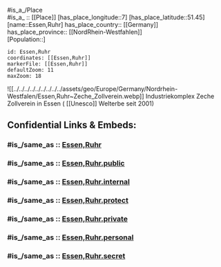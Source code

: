﻿---
confidential: public
isDeleted: false
location:
- 51.45
- 7
mapmarker: city
mapzoom:
- 7
- 12
SpocWebEntityId: 30076
tags:
- geo/City
type: City
---

#is_a_/Place  
#is_a_ :: [[Place]] 
[has_place_longitude::7] 
[has_place_latitude::51.45] 
[name::Essen,Ruhr] 
has_place_country:: [[Germany]]  
has_place_province:: [[NordRhein-Westfahlen]]  
[Population::] 



```leaflet
id: Essen,Ruhr
coordinates: [[Essen,Ruhr]] 
markerFile: [[Essen,Ruhr]] 
defaultZoom: 11 
maxZoom: 18
```
![[../../../../../../../../../assets/geo/Europe/Germany/Nordrhein-Westfalen/Essen,Ruhr~Zeche_Zollverein.webp]] 
Industriekomplex Zeche Zollverein in Essen ( [[Unesco]] Welterbe seit 2001) 


## Confidential Links & Embeds: 

### #is_/same_as :: [Essen,Ruhr](/_Standards/Earth/Continent/Europe/Europe~Central/Germany/Germany~West/Nordrhein-Westfalen/counties~NW/Essen,Ruhr.md) 

### #is_/same_as :: [Essen,Ruhr.public](/_public/Earth/Continent/Europe/Europe~Central/Germany/Germany~West/Nordrhein-Westfalen/counties~NW/Essen,Ruhr.public.md) 

### #is_/same_as :: [Essen,Ruhr.internal](/_internal/Earth/Continent/Europe/Europe~Central/Germany/Germany~West/Nordrhein-Westfalen/counties~NW/Essen,Ruhr.internal.md) 

### #is_/same_as :: [Essen,Ruhr.protect](/_protect/Earth/Continent/Europe/Europe~Central/Germany/Germany~West/Nordrhein-Westfalen/counties~NW/Essen,Ruhr.protect.md) 

### #is_/same_as :: [Essen,Ruhr.private](/_private/Earth/Continent/Europe/Europe~Central/Germany/Germany~West/Nordrhein-Westfalen/counties~NW/Essen,Ruhr.private.md) 

### #is_/same_as :: [Essen,Ruhr.personal](/_personal/Earth/Continent/Europe/Europe~Central/Germany/Germany~West/Nordrhein-Westfalen/counties~NW/Essen,Ruhr.personal.md) 

### #is_/same_as :: [Essen,Ruhr.secret](/_secret/Earth/Continent/Europe/Europe~Central/Germany/Germany~West/Nordrhein-Westfalen/counties~NW/Essen,Ruhr.secret.md)

